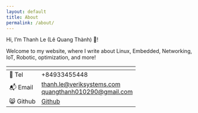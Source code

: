```yaml
---
layout: default
title: About
permalink: /about/
---
```

<script src="https://platform.linkedin.com/badges/js/profile.js" async defer type="text/javascript"></script>

<div class="badge-base LI-profile-badge" data-locale="en_US" data-size="medium" data-theme="dark" data-type="VERTICAL" data-vanity="thanhledotme" data-version="v1"><a class="badge-base__link LI-simple-link" href="https://vn.linkedin.com/in/thanhledotme?trk=profile-badge"></a></div>

Hi, I’m Thanh Le (Lê Quang Thành) 🍻!

Welcome to my website, where I write about Linux, Embedded, Networking, IoT, Robotic, optimization, and more!
         
<table class="project_table">
  <thead>
    <tr>
      <th></th>
      <th></th>
    </tr>
  </thead>

  <tbody>
    <tr>
        <td>📲 Tel</td>
        <td>+84933455448</td>
    </tr>
    <tr>
        <td>📬 Email</td>
        <td><a target="_blank" href="mailto:thanh.le@veriksystems.com">thanh.le@veriksystems.com</a><br><a target="_blank" href="mailto:quangthanh010290@gmail.com">quangthanh010290@gmail.com</a></td>
    </tr>
    <tr>
        <td>😸 Github </td>
        <td><a target="_blank" href="https://github.com/quangthanh010290">Github</a></td>
    </tr>
  </tbody>
</table>
